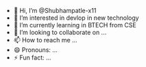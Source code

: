 - 👋 Hi, I’m @Shubhampatle-x11
- 👀 I’m interested in devlop in new technology
- 🌱 I’m currently learning in BTECH from CSE
- 💞️ I’m looking to collaborate on ...
- 📫 How to reach me ...
- 😄 Pronouns: ...
- ⚡ Fun fact: ...

<!---
Shubhampatle-x11/Shubhampatle-x11 is a ✨ special ✨ repository because its `README.md` (this file) appears on your GitHub profile.
You can click the Preview link to take a look at your changes.
--->
